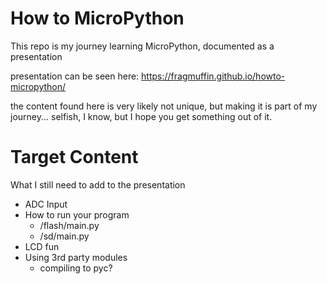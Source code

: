# How to MicroPython
This repo is my journey learning MicroPython,  documented as a presentation

presentation can be seen here: https://fragmuffin.github.io/howto-micropython/

the content found here is very likely not unique, but making it is part of my journey...
selfish, I know, but I hope you get something out of it.


# Target Content

What I still need to add to the presentation

* ADC Input
* How to run your program
    * /flash/main.py
    * /sd/main.py
* LCD fun
* Using 3rd party modules
    * compiling to pyc?
